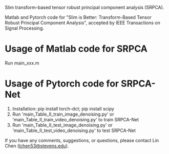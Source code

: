Slim transform-based tensor robust principal component analysis (SRPCA).

Matlab and Pytorch code for "Slim is Better: Transform-Based Tensor Robust Principal Component Analysis", accepted by IEEE Transactions on Signal Processing.
# Usage of Matlab code for SRPCA
Run main_xxx.m
# Usage of Pytorch code for SRPCA-Net
1. Installation: pip install torch-dct; pip install scipy
2. Run 'main_Table_II_train_image_denoising.py' or 'main_Table_II_train_video_denoising.py' to train SRPCA-Net
3. Run 'main_Table_II_test_image_denoising.py' or 'main_Table_II_test_video_denoising.py' to test SRPCA-Net

If you have any comments, suggestions, or questions, please contact Lin Chen (lchen53@stevens.edu).
